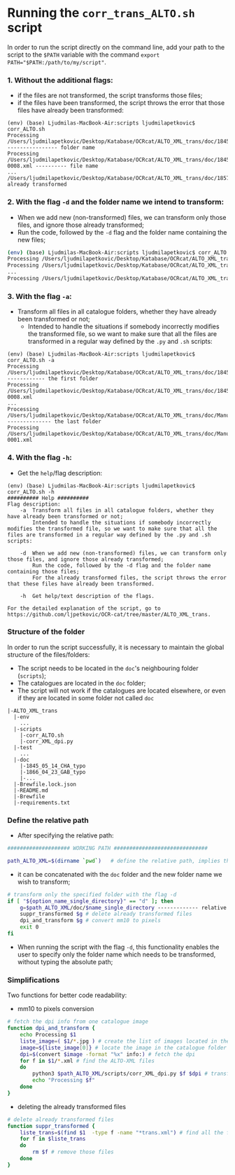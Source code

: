 # Running the `corr_trans_ALTO.sh` script

In order to run the script directly on the command line, add your path to the script to the `$PATH` variable with the command  `export PATH="$PATH:/path/to/my/script"`.

### 1. Without the additional flags:  

* if the files are not transformed, the script transforms those files;
* if the files have been transformed, the script throws the error that those files have already been transformed:

```
(env) (base) Ljudmilas-MacBook-Air:scripts ljudmilapetkovic$ corr_ALTO.sh
Processing /Users/ljudmilapetkovic/Desktop/Katabase/OCRcat/ALTO_XML_trans/doc/1845_05_14_CHA_typo ---------------- folder name
Processing /Users/ljudmilapetkovic/Desktop/Katabase/OCRcat/ALTO_XML_trans/doc/1845_05_14_CHA_typo/1845_05_14_CHA-0008.xml ---------- file name
...
/Users/ljudmilapetkovic/Desktop/Katabase/OCRcat/ALTO_XML_trans/doc/1857_02_05_JA1_bpt6k9677856h_typo already transformed
```



### 2. With the flag `-d` and the folder name we intend to transform:

* When we add new (non-transformed) files, we can transform only those files, and ignore those already transformed;
* Run the code, followed by the `-d` flag and the folder name containing the new files;

```bash
(env) (base) Ljudmilas-MacBook-Air:scripts ljudmilapetkovic$ corr_ALTO.sh -d 1845_05_14_CHA_typo
Processing /Users/ljudmilapetkovic/Desktop/Katabase/OCRcat/ALTO_XML_trans/doc/1845_05_14_CHA_typo
Processing /Users/ljudmilapetkovic/Desktop/Katabase/OCRcat/ALTO_XML_trans/doc/1845_05_14_CHA_typo/1845_05_14_CHA-0008.xml
...
Processing /Users/ljudmilapetkovic/Desktop/Katabase/OCRcat/ALTO_XML_trans/doc/1845_05_14_CHA_typo/1845_05_14_CHA-0024.xml
```



### 3. With the flag `-a`:

* Transform all files in all catalogue folders, whether they have already been transformed or not;
  * Intended to handle the situations if somebody incorrectly modifies the transformed file, so we want to make sure that all the files are transformed in a regular way defined by the `.py` and `.sh` scripts:

```
(env) (base) Ljudmilas-MacBook-Air:scripts ljudmilapetkovic$ corr_ALTO.sh -a
Processing /Users/ljudmilapetkovic/Desktop/Katabase/OCRcat/ALTO_XML_trans/doc/1845_05_14_CHA_typo ------------ the first folder
Processing /Users/ljudmilapetkovic/Desktop/Katabase/OCRcat/ALTO_XML_trans/doc/1845_05_14_CHA_typo/1845_05_14_CHA-0008.xml
...
Processing /Users/ljudmilapetkovic/Desktop/Katabase/OCRcat/ALTO_XML_trans/doc/Manuel_synonymie_typo -------------- the last folder
Processing /Users/ljudmilapetkovic/Desktop/Katabase/OCRcat/ALTO_XML_trans/doc/Manuel_synonymie_typo/Manuel_de_Synonymie_Latine-0001.xml
```



### 4. With the flag `-h`:

* Get the `help`/flag description:

```
(env) (base) Ljudmilas-MacBook-Air:scripts ljudmilapetkovic$ corr_ALTO.sh -h
########## Help ##########
Flag description:
	-a 	Transform all files in all catalogue folders, whether they have already been transformed or not;
		Intended to handle the situations if somebody incorrectly modifies the transformed file, so we want to make sure that all the files are transformed in a regular way defined by the .py and .sh scripts:

	-d 	When we add new (non-transformed) files, we can transform only those files, and ignore those already transformed;
		Run the code, followed by the -d flag and the folder name containing those files;
		For the already transformed files, the script throws the error that these files have already been transformed.

	-h 	Get help/text description of the flags.

For the detailed explanation of the script, go to https://github.com/ljpetkovic/OCR-cat/tree/master/ALTO_XML_trans.
```



### Structure of the folder 

In order to run the script successfully, it is necessary to maintain the global structure of the files/folders:

* The script needs to be located in the `doc`'s neighbouring folder (`scripts`);
* The catalogues are located in the `doc` folder;
* The script will not work if the catalogues are located elsewhere, or even if they are located in some folder not called `doc`

```
|-ALTO_XML_trans
  |-env
  	...
  |-scripts
  	|-corr_ALTO.sh 
  	|-corr_XML_dpi.py
  |-test
  	...
  |-doc 				
  	|-1845_05_14_CHA_typo
  	|-1866_04_23_GAB_typo
  	|-...
  |-Brewfile.lock.json
  |-README.md
  |-Brewfile
  |-requirements.txt
```



### Define the relative path

* After specifying the relative path:

```bash
#################### WORKING PATH ##############################

path_ALTO_XML=$(dirname `pwd`)   # define the relative path, implies that the script is in it
```

*  it can be concatenated with the `doc` folder and the new folder name we wish to transform;

```bash
# transform only the specified folder with the flag -d
if [ "${option_name_single_directory}" == "d" ]; then
	g=$path_ALTO_XML/doc/$name_single_directory ------------- relative path + /doc folder + new folder name
	suppr_transformed $g # delete already transformed files
	dpi_and_transform $g # convert mm10 to pixels
	exit 0
fi
```

* When running the script with the flag `-d`, this functionality enables the user to specify only the folder name which needs to be transformed, without typing the absolute path;



### Simplifications 

Two functions for better code readability:

* mm10 to pixels conversion

```bash
# fetch the dpi info from one catalogue image
function dpi_and_transform {
	echo Processing $1
	liste_image=( $1/*.jpg ) # create the list of images located in the catalogue folder
	image=${liste_image[0]} # locate the image in the catalogue folder
	dpi=$(convert $image -format "%x" info:) # fetch the dpi 
	for f in $1/*.xml # find the ALTO-XML files
	do 
		python3 $path_ALTO_XML/scripts/corr_XML_dpi.py $f $dpi # transform those files with respect to their resolution
		echo "Processing $f" 
	done	
}
```



* deleting the already transformed files

```bash
# delete already transformed files 
function suppr_transformed {
	liste_trans=$(find $1  -type f -name "*trans.xml") # find all the files ending with 'trans.xml'
	for f in $liste_trans
	do
		rm $f # remove those files
	done
}
```

